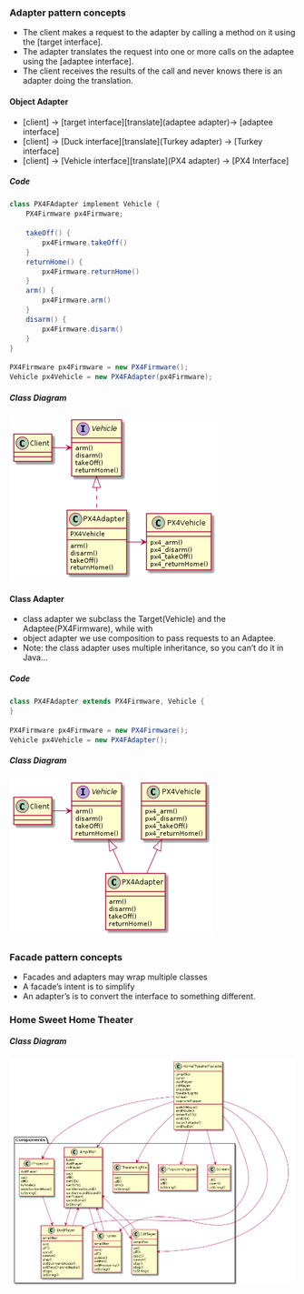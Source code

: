 ### Adapter pattern concepts
* The client makes a request to the adapter by calling a method on it using the [target interface].
* The adapter translates the request into one or more calls on the adaptee using the [adaptee interface].
* The client receives the results of the call and never knows there is an adapter doing the translation.

#### Object Adapter
* [client] -> [target interface][translate](adaptee adapter)-> [adaptee interface]
* [client] -> [Duck interface][translate](Turkey adapter) -> [Turkey interface]
* [client] -> [Vehicle interface][translate](PX4 adapter) -> [PX4 Interface]


##### Code

```java
class PX4FAdapter implement Vehicle {
    PX4Firmware px4Firmware;

    takeOff() {
        px4Firmware.takeOff()
    }
    returnHome() {
        px4Firmware.returnHome()
    }
    arm() {
        px4Firmware.arm()
    }
    disarm() {
        px4Firmware.disarm()
    }
}

PX4Firmware px4Firmware = new PX4Firmware();
Vehicle px4Vehicle = new PX4FAdapter(px4Firmware);
```

##### Class Diagram
![alt_image](/design/object_adapter_diagram.png)

#### Class Adapter
* class adapter we subclass the Target(Vehicle) and the Adaptee(PX4Firmware), while with 
* object adapter we use composition to pass requests to an Adaptee.
* Note: the class adapter uses multiple inheritance, so you can’t do it in Java...
##### Code

```java
class PX4FAdapter extends PX4Firmware, Vehicle {
}

PX4Firmware px4Firmware = new PX4Firmware();
Vehicle px4Vehicle = new PX4FAdapter();
```

##### Class Diagram
![alt_image](/design/class_adapter_diagram.png)


### Facade pattern concepts
* Facades and adapters may wrap multiple classes
* A facade’s intent is to simplify
* An adapter’s is to convert the interface to something different.

### Home Sweet Home Theater 

##### Class Diagram
![alt_image](/design/facade_class_diagram.png)